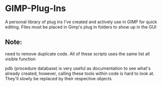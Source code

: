 # GIMP-Plug-Ins

A personal library of plug ins I've created and actively use in GIMP for quick editing.
Files must be placed in Gimp's plug in folders to show up in the GUI 

## Note: 
need to remove duplicate code. All of these scripts uses the same list all visible function

pdb (procedure database) is very useful as documentation to see what's already created, however, calling these tools within code is hard to look at. They'll slowly be replaced by their respective objects